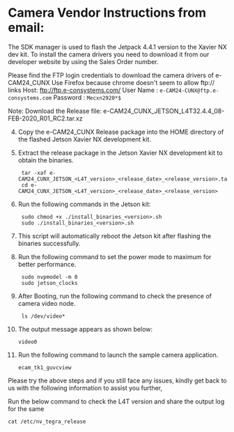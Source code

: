 # Camera Vendor Instructions from email:

The SDK manager is used to flash the Jetpack 4.4.1 version to the Xavier NX dev kit. To install the camera drivers you need to download it from our developer website by using the Sales Order number.

Please find the FTP login credentials to download the camera drivers of e-CAM24_CUNX
Use Firefox because chrome doesn't seem to allow ftp:// links
Host: ftp://ftp.e-consystems.com/
User Name : `e-CAM24-CUNX@ftp.e-consystems.com`
Password : `Mecxn2920*$`

Note: Download the Release file: e-CAM24_CUNX_JETSON_L4T32.4.4_08-FEB-2020_R01_RC2.tar.xz

4. Copy the e-CAM24_CUNX Release package into the HOME directory of the flashed Jetson Xavier NX development kit.

5. Extract the release package in the Jetson Xavier NX development kit to obtain the binaries.

        tar -xaf e-CAM24_CUNX_JETSON_<L4T_version>_<release_date>_<release_version>.tar.gz
        cd e-CAM24_CUNX_JETSON_<L4T_version>_<release_date>_<release_version>

6. Run the following commands in the Jetson kit:

        sudo chmod +x ./install_binaries_<version>.sh
        sudo ./install_binaries_<version>.sh

7. This script will automatically reboot the Jetson kit after flashing the binaries successfully.

8. Run the following command to set the power mode to maximum for better performance.

        sudo nvpmodel -m 0
        sudo jetson_clocks

1. After Booting, run the following command to check the presence of camera video node.

        ls /dev/video*

2.  The output message appears as shown below:

        video0

3.  Run the following command to launch the sample camera application.

        ecam_tk1_guvcview

Please try the above steps and if you still face any issues, kindly get back to us with the following information to assist you further,

Run the below command to check the L4T version and share the output log for the same

    cat /etc/nv_tegra_release